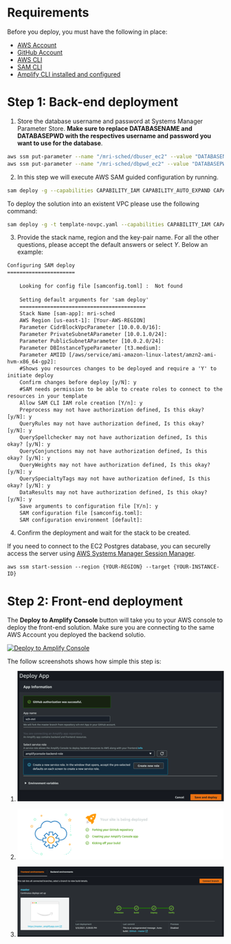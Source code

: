 # Requirements
Before you deploy, you must have the following in place:
*  [AWS Account](https://aws.amazon.com/account/) 
*  [GitHub Account](https://github.com/) 
*  [AWS CLI](https://aws.amazon.com/cli/) 
*  [SAM CLI](https://docs.aws.amazon.com/serverless-application-model/latest/developerguide/serverless-sam-cli-install.html) 
*  [Amplify CLI installed and configured](https://aws-amplify.github.io/docs/cli-toolchain/quickstart#quickstart) 

# Step 1: Back-end deployment

1. Store the database username and password at Systems Manager Parameter Store. **Make sure to replace DATABASENAME and DATABASEPWD with the respectives username and password you want to use for the database**.
```bash
aws ssm put-parameter --name "/mri-sched/dbuser_ec2" --value "DATABASENAME" --type SecureString --overwrite
aws ssm put-parameter --name "/mri-sched/dbpwd_ec2" --value "DATABASEPWD" --type SecureString --overwrite
```

2. In this step we will execute AWS SAM guided configuration by running. 
```bash
sam deploy -g --capabilities CAPABILITY_IAM CAPABILITY_AUTO_EXPAND CAPABILITY_NAMED_IAM
```

To deploy the solution into an existent VPC please use the following command:
```bash
sam deploy -g -t template-novpc.yaml --capabilities CAPABILITY_IAM CAPABILITY_AUTO_EXPAND CAPABILITY_NAMED_IAM
```

3. Provide the stack name, region and the key-pair name. For all the other questions, please accept the default answers or select *Y*. Below an example:

```
Configuring SAM deploy
======================

	Looking for config file [samconfig.toml] :  Not found

	Setting default arguments for 'sam deploy'
	=========================================
	Stack Name [sam-app]: mri-sched
	AWS Region [us-east-1]: [Your-AWS-REGION]
	Parameter CidrBlockVpcParameter [10.0.0.0/16]:
	Parameter PrivateSubnetAParameter [10.0.1.0/24]:
	Parameter PublicSubnetAParameter [10.0.2.0/24]:
	Parameter DBInstanceTypeParameter [t3.medium]:
	Parameter AMIID [/aws/service/ami-amazon-linux-latest/amzn2-ami-hvm-x86_64-gp2]:
	#Shows you resources changes to be deployed and require a 'Y' to initiate deploy
	Confirm changes before deploy [y/N]: y
	#SAM needs permission to be able to create roles to connect to the resources in your template
	Allow SAM CLI IAM role creation [Y/n]: y
	Preprocess may not have authorization defined, Is this okay? [y/N]: y
	QueryRules may not have authorization defined, Is this okay? [y/N]: y
	QuerySpellchecker may not have authorization defined, Is this okay? [y/N]: y
	QueryConjunctions may not have authorization defined, Is this okay? [y/N]: y
	QueryWeights may not have authorization defined, Is this okay? [y/N]: y
	QuerySpecialtyTags may not have authorization defined, Is this okay? [y/N]: y
	DataResults may not have authorization defined, Is this okay? [y/N]: y
	Save arguments to configuration file [Y/n]: y
	SAM configuration file [samconfig.toml]:
	SAM configuration environment [default]:
```

4. Confirm the deployment and wait for the stack to be created.


If you need to connect to the EC2 Postgres database, you can securelly access the server using [AWS Systems Manager Session Manager](https://docs.aws.amazon.com/systems-manager/latest/userguide/session-manager.html). 

```
aws ssm start-session --region {YOUR-REGION} --target {YOUR-INSTANCE-ID} 
```


# Step 2: Front-end deployment

The **Deploy to Amplify Console** button will take you to your AWS console to deploy the front-end solution. Make sure you are connecting to the same AWS Account you deployed the backend solutio.

<a href="https://console.aws.amazon.com/amplify/home#/deploy?repo=https://github.com/UBC-CIC/vch-mri">
    <img src="https://oneclick.amplifyapp.com/button.svg" alt="Deploy to Amplify Console">
</a>


The follow screenshots shows how simple this step is:

1. ![alt text](../images/amplify-console-01.png)

2. ![alt text](../images/amplify-console-02.png)

3. ![alt text](../images/amplify-console-03.png)

